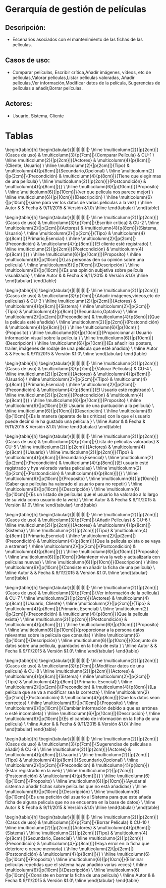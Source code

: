 Gerarquía de gestión de películas
================================

Descripción:
-----------
* Escenarios asociados con el mantenimiento de las fichas de las películas.

Casos de uso:
-----------
* Comparar películas, Escribir crítica,Añadir imágenes, vídeos, etc de películas,Valorar películas,Listar películas valoradas, Añadir películas,Ver información,Modificar datos de la película, Sugerencias de películas a añadir,Borrar películas.

Actores:
-----------
* Usuario, Sistema, Cliente

Tablas
======

\begin{table}[h]
\begin{tabular}{|l|l|l|l|l|l|}
\hline
\multicolumn{2}{|p{2cm}|}{Casos de uso}  & \multicolumn{3}{p{7cm}|}{Comparar Película} & CU-1 \\
\hline
\multicolumn{2}{|p{2cm}|}{Actores}       & \multicolumn{4}{p{8cm}|}{Cliente, Usuario}        \\
\hline
\multicolumn{2}{|p{2cm}|}{Tipo}          & \multicolumn{4}{p{8cm}|}{Secundario,Opcional}        \\
\hline
\multicolumn{2}{|p{2cm}|}{Precondición}  & \multicolumn{4}{p{8cm}|}{Tiene que elegir mas de una película}        \\
\hline
\multicolumn{2}{|p{2cm}|}{Postcondición} & \multicolumn{4}{p{8cm}|}{}        \\
\hline
\multicolumn{6}{|p{10cm}|}{Proposito}                                   \\
\hline
\multicolumn{6}{|p{10cm}|}{ver que película nos parece mejor}                                            \\
\hline
\multicolumn{6}{|p{10cm}|}{Descripción}                                 \\
\hline
\multicolumn{6}{|p{10cm}|}{sirve para ver los datos de varias películas a la vez}                                            \\
\hline
Autor              &              & Fecha   & 9/11/2015     &   Versión  &1.0\\
\hline
\end{tabular}
\end{table}

\begin{table}[h]
\begin{tabular}{|l|l|l|l|l|l|}
\hline
\multicolumn{2}{|p{2cm}|}{Casos de uso}  & \multicolumn{3}{p{7cm}|}{Escribir crítica} & CU-2 \\
\hline
\multicolumn{2}{|p{2cm}|}{Actores}       & \multicolumn{4}{p{8cm}|}{Sistema, Usuario}        \\
\hline
\multicolumn{2}{|p{2cm}|}{Tipo}          & \multicolumn{4}{p{8cm}|}{Primario,Esencial}        \\
\hline
\multicolumn{2}{|p{2cm}|}{Precondición}  & \multicolumn{4}{p{8cm}|}{El cliente esté registrado}        \\
\hline
\multicolumn{2}{|p{2cm}|}{Postcondición} & \multicolumn{4}{p{8cm}|}{}        \\
\hline
\multicolumn{6}{|p{10cm}|}{Proposito}                                   \\
\hline
\multicolumn{6}{|p{10cm}|}{Las personas den su opinión sobre una película}                                            \\
\hline
\multicolumn{6}{|p{10cm}|}{Descripción}                                 \\
\hline
\multicolumn{6}{|p{10cm}|}{Es una opinión subjetiva sobre película visualizada}                                            \\
\hline
Autor              &              & Fecha    & 9/11/2015    &   Versión  &1.0\\
\hline
\end{tabular}
\end{table}


\begin{table}[h]
\begin{tabular}{|l|l|l|l|l|l|}
\hline
\multicolumn{2}{|p{2cm}|}{Casos de uso}  & \multicolumn{3}{p{7cm}|}{Añadir imágenes,videos,etc de películas} & CU-3 \\
\hline
\multicolumn{2}{|p{2cm}|}{Actores}       & \multicolumn{4}{p{8cm}|}{Sistema}        \\
\hline
\multicolumn{2}{|p{2cm}|}{Tipo}          & \multicolumn{4}{p{8cm}|}{Secundario,Optativo}        \\
\hline
\multicolumn{2}{|p{2cm}|}{Precondición}  & \multicolumn{4}{p{8cm}|}{Que la película esté añadida}        \\
\hline
\multicolumn{2}{|p{2cm}|}{Postcondición} & \multicolumn{4}{p{8cm}|}{}        \\
\hline
\multicolumn{6}{|p{10cm}|}{Proposito}                                   \\
\hline
\multicolumn{6}{|p{10cm}|}{Proporcionar al Usuario información visual sobre la película }                                            \\
\hline
\multicolumn{6}{|p{10cm}|}{Descripción}                                 \\
\hline
\multicolumn{6}{|p{10cm}|}{Es añadir los posters, trailer, imágenes de rodaje de una película que esté añadida}                                            \\
\hline
Autor              &              & Fecha   & 9/11/2015     &   Versión  &1.0\\
\hline
\end{tabular}
\end{table}

\begin{table}[h]
\begin{tabular}{|l|l|l|l|l|l|}
\hline
\multicolumn{2}{|p{2cm}|}{Casos de uso}  & \multicolumn{3}{p{7cm}|}{Valorar Películas} & CU-4 \\
\hline
\multicolumn{2}{|p{2cm}|}{Actores}       & \multicolumn{4}{p{8cm}|}{Usuario}        \\
\hline
\multicolumn{2}{|p{2cm}|}{Tipo}          & \multicolumn{4}{p{8cm}|}{Primario,Esencial}        \\
\hline
\multicolumn{2}{|p{2cm}|}{Precondición}  & \multicolumn{4}{p{8cm}|}{El Usuario esté registrado}        \\
\hline
\multicolumn{2}{|p{2cm}|}{Postcondición} & \multicolumn{4}{p{8cm}|}{}        \\
\hline
\multicolumn{6}{|p{10cm}|}{Proposito}                                   \\
\hline
\multicolumn{6}{|p{10cm}|}{El Usuario de una puntuación a la película}                                            \\
\hline
\multicolumn{6}{|p{10cm}|}{Descripción}                                 \\
\hline
\multicolumn{6}{|p{10cm}|}{Es la manera (aparate de las críticas) con la que el usuario puede decir si le ha gustado una película }                                            \\
\hline
Autor              &              & Fecha    & 9/11/2015    &   Versión  &1.0\\
\hline
\end{tabular}
\end{table}

\begin{table}[h]
\begin{tabular}{|l|l|l|l|l|l|}
\hline
\multicolumn{2}{|p{2cm}|}{Casos de uso}  & \multicolumn{3}{p{7cm}|}{Lista de películas valoradas} & CU-5 \\
\hline
\multicolumn{2}{|p{2cm}|}{Actores}       & \multicolumn{4}{p{8cm}|}{Usuario}        \\
\hline
\multicolumn{2}{|p{2cm}|}{Tipo}          & \multicolumn{4}{p{8cm}|}{Secundario,Esencial}        \\
\hline
\multicolumn{2}{|p{2cm}|}{Precondición}  & \multicolumn{4}{p{8cm}|}{El usuario esté registrado y hya valorado varias películas}        \\
\hline
\multicolumn{2}{|p{2cm}|}{Postcondición} & \multicolumn{4}{p{8cm}|}{}        \\
\hline
\multicolumn{6}{|p{10cm}|}{Proposito}                                   \\
\hline
\multicolumn{6}{|p{10cm}|}{Saber que películas ha valorado el usuario para no repetir}                                            \\
\hline
\multicolumn{6}{|p{10cm}|}{Descripción}                                 \\
\hline
\multicolumn{6}{|p{10cm}|}{Es un listado de películas que el usuario ha valorado a lo largo de su vida como usuario de la web}                                            \\
\hline
Autor              &              & Fecha    & 9/11/2015     &   Versión  &1.0\\
\hline
\end{tabular}
\end{table}

\begin{table}[h]
\begin{tabular}{|l|l|l|l|l|l|}
\hline
\multicolumn{2}{|p{2cm}|}{Casos de uso}  & \multicolumn{3}{p{7cm}|}{Añadir Películas} & CU-6 \\
\hline
\multicolumn{2}{|p{2cm}|}{Actores}       & \multicolumn{4}{p{8cm}|}{Sistema}        \\
\hline
\multicolumn{2}{|p{2cm}|}{Tipo}          & \multicolumn{4}{p{8cm}|}{Primario,Esencial}        \\
\hline
\multicolumn{2}{|p{2cm}|}{Precondición}  & \multicolumn{4}{p{8cm}|}{Que la película exista o se vaya a estrenar}        \\
\hline
\multicolumn{2}{|p{2cm}|}{Postcondición} & \multicolumn{4}{p{8cm}|}{}        \\
\hline
\multicolumn{6}{|p{10cm}|}{Proposito}                                   \\
\hline
\multicolumn{6}{|p{10cm}|}{Mantener viva la web y actualizarla con películas nuevas}                                            \\
\hline
\multicolumn{6}{|p{10cm}|}{Descripción}                                 \\
\hline
\multicolumn{6}{|p{10cm}|}{Consiste en añadir la ficha de una película}                                            \\
\hline
Autor              &              & Fecha    &  9/11/2015   &   Versión  &1.0\\
\hline
\end{tabular}
\end{table}

\begin{table}[h]
\begin{tabular}{|l|l|l|l|l|l|}
\hline
\multicolumn{2}{|p{2cm}|}{Casos de uso}  & \multicolumn{3}{p{7cm}|}{Ver información de la película} & CU-7 \\
\hline
\multicolumn{2}{|p{2cm}|}{Actores}       & \multicolumn{4}{p{8cm}|}{Usuario, Cliente}        \\
\hline
\multicolumn{2}{|p{2cm}|}{Tipo}          & \multicolumn{4}{p{8cm}|}{Primario, Esencial}        \\
\hline
\multicolumn{2}{|p{2cm}|}{Precondición}  & \multicolumn{4}{p{8cm}|}{Que la película exista}        \\
\hline
\multicolumn{2}{|p{2cm}|}{Postcondición} & \multicolumn{4}{p{8cm}|}{}        \\
\hline
\multicolumn{6}{|p{10cm}|}{Proposito}                                   \\
\hline
\multicolumn{6}{|p{10cm}|}{proporcionar a la persona datos relevantes sobre la película que consulta}                                            \\
\hline
\multicolumn{6}{|p{10cm}|}{Descripción}                                 \\
\hline
\multicolumn{6}{|p{10cm}|}{Conjunto de datos sobre una película, guardados en la ficha de esta }                                            \\
\hline
Autor              &              & Fecha    & 9/11/2015    &   Versión  &1.0\\
\hline
\end{tabular}
\end{table}

\begin{table}[h]
\begin{tabular}{|l|l|l|l|l|l|}
\hline
\multicolumn{2}{|p{2cm}|}{Casos de uso}  & \multicolumn{3}{p{7cm}|}{Modificar datos de una película} & CU-8 \\
\hline
\multicolumn{2}{|p{2cm}|}{Actores}       & \multicolumn{4}{p{8cm}|}{Sistema}        \\
\hline
\multicolumn{2}{|p{2cm}|}{Tipo}          & \multicolumn{4}{p{8cm}|}{Primario. Esencial}        \\
\hline
\multicolumn{2}{|p{2cm}|}{Precondición}  & \multicolumn{4}{p{8cm}|}{La película que se va a modificar sea la correcta}        \\
\hline
\multicolumn{2}{|p{2cm}|}{Postcondición} & \multicolumn{4}{p{8cm}|}{Que los datos sean correctos}        \\
\hline
\multicolumn{6}{|p{10cm}|}{Proposito}                                   \\
\hline
\multicolumn{6}{|p{10cm}|}{Cambiar información debido a que es errónea o esté incompleta}                                            \\
\hline
\multicolumn{6}{|p{10cm}|}{Descripción}                                 \\
\hline
\multicolumn{6}{|p{10cm}|}{Es el cambio de información en la ficha de una película}                                            \\
\hline
Autor              &              & Fecha    & 9/11/2015    &   Versión  &1.0\\
\hline
\end{tabular}
\end{table}

\begin{table}[h]
\begin{tabular}{|l|l|l|l|l|l|}
\hline
\multicolumn{2}{|p{2cm}|}{Casos de uso}  & \multicolumn{3}{p{7cm}|}{Sugerencias de películas a añadir} & CU-9 \\
\hline
\multicolumn{2}{|p{2cm}|}{Actores}       & \multicolumn{4}{p{8cm}|}{Usuario}        \\
\hline
\multicolumn{2}{|p{2cm}|}{Tipo}          & \multicolumn{4}{p{8cm}|}{Secundario,Opcional}        \\
\hline
\multicolumn{2}{|p{2cm}|}{Precondición}  & \multicolumn{4}{p{8cm}|}{Estar registrado en la web}        \\
\hline
\multicolumn{2}{|p{2cm}|}{Postcondición} & \multicolumn{4}{p{8cm}|}{}        \\
\hline
\multicolumn{6}{|p{10cm}|}{Proposito}                                   \\
\hline
\multicolumn{6}{|p{10cm}|}{Ayudar al sistema a añadir fichas sobre películas que no está añadidas}                                            \\
\hline
\multicolumn{6}{|p{10cm}|}{Descripción}                                 \\
\hline
\multicolumn{6}{|p{10cm}|}{Es una petición del usuario al Sistema para que este añada ficha de alguna película que no se encuentre en la base de datos}                                            \\
\hline
Autor              &              & Fecha    &  9/11/2015   &   Versión  &1.0\\
\hline
\end{tabular}
\end{table}

\begin{table}[h]
\begin{tabular}{|l|l|l|l|l|l|}
\hline
\multicolumn{2}{|p{2cm}|}{Casos de uso}  & \multicolumn{3}{p{7cm}|}{Borrar Película} & CU-10 \\
\hline
\multicolumn{2}{|p{2cm}|}{Actores}       & \multicolumn{4}{p{8cm}|}{Sistema}        \\
\hline
\multicolumn{2}{|p{2cm}|}{Tipo}          & \multicolumn{4}{p{8cm}|}{Secundario, Esencial}        \\
\hline
\multicolumn{2}{|p{2cm}|}{Precondición}  & \multicolumn{4}{p{8cm}|}{Haya error en la ficha que deteriore o ocupe memoria}        \\
\hline
\multicolumn{2}{|p{2cm}|}{Postcondición} & \multicolumn{4}{p{8cm}|}{}        \\
\hline
\multicolumn{6}{|p{10cm}|}{Proposito}                                   \\
\hline
\multicolumn{6}{|p{10cm}|}{Eliminar películas repetidas que el sistema haya añadido varias veces}                                            \\
\hline
\multicolumn{6}{|p{10cm}|}{Descripción}                                 \\
\hline
\multicolumn{6}{|p{10cm}|}{Consiste en borrar la ficha de una película}                                            \\
\hline
Autor              &              & Fecha    & 9/11/2015    &   Versión  &1.0\\
\hline
\end{tabular}
\end{table}
